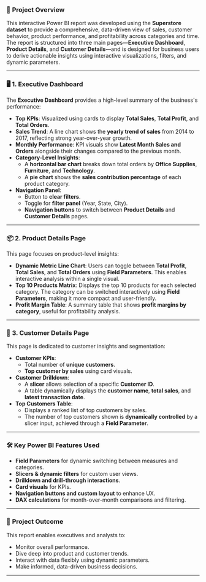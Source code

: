 ### 📌 **Project Overview**

This interactive Power BI report was developed using the **Superstore dataset** to provide a comprehensive, data-driven view of sales, customer behavior, product performance, and profitability across categories and time. The report is structured into three main pages—**Executive Dashboard**, **Product Details**, and **Customer Details**—and is designed for business users to derive actionable insights using interactive visualizations, filters, and dynamic parameters.

---

### 🖥️ **1. Executive Dashboard**

The **Executive Dashboard** provides a high-level summary of the business's performance:

- **Top KPIs**: Visualized using cards to display **Total Sales**, **Total Profit**, and **Total Orders**.
- **Sales Trend**: A line chart shows the **yearly trend of sales** from 2014 to 2017, reflecting strong year-over-year growth.
- **Monthly Performance**: KPI visuals show **Latest Month Sales and Orders** alongside their changes compared to the previous month.
- **Category-Level Insights**:
    - A **horizontal bar chart** breaks down total orders by **Office Supplies**, **Furniture**, and **Technology**.
    - A **pie chart** shows the **sales contribution percentage** of each product category.
- **Navigation Panel**:
    - Button to **clear filters**.
    - Toggle for **filter panel** (Year, State, City).
    - **Navigation buttons** to switch between **Product Details** and **Customer Details** pages.

---

### 📦 **2. Product Details Page**

This page focuses on product-level insights:

- **Dynamic Metric Line Chart**: Users can toggle between **Total Profit**, **Total Sales**, and **Total Orders** using **Field Parameters**. This enables interactive analysis within a single visual.
- **Top 10 Products Matrix**: Displays the top 10 products for each selected category. The category can be switched interactively using **Field Parameters**, making it more compact and user-friendly.
- **Profit Margin Table**: A summary table that shows **profit margins by category**, useful for profitability analysis.

---

### 👤 **3. Customer Details Page**

This page is dedicated to customer insights and segmentation:

- **Customer KPIs**:
    - Total number of **unique customers**.
    - **Top customer by sales** using card visuals.
- **Customer Drilldown**:
    - A **slicer** allows selection of a specific **Customer ID**.
    - A table dynamically displays the **customer name**, **total sales**, and **latest transaction date**.
- **Top Customers Table**:
    - Displays a ranked list of top customers by sales.
    - The number of top customers shown is **dynamically controlled** by a slicer input, achieved through a **Field Parameter**.

---

### 🛠️ **Key Power BI Features Used**

- **Field Parameters** for dynamic switching between measures and categories.
- **Slicers & dynamic filters** for custom user views.
- **Drilldown and drill-through interactions**.
- **Card visuals** for KPIs.
- **Navigation buttons and custom layout** to enhance UX.
- **DAX calculations** for month-over-month comparisons and filtering.

---

### 🎯 **Project Outcome**

This report enables executives and analysts to:

- Monitor overall performance.
- Dive deep into product and customer trends.
- Interact with data flexibly using dynamic parameters.
- Make informed, data-driven business decisions.

---
